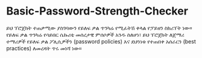 # Basic-Password-Strength-Checker
ይህ ፕሮጀክት ተጠቃሚው ያስገባውን የይለፍ ቃል ጥንካሬ የሚፈትሽ ቀላል የፓይዘን ስክሪፕት ነው። የይለፍ ቃል ጥንካሬ የሳይበር ሴኩሪቲ መሰረታዊ ምሰሶዎች አንዱ ስለሆነ፣ ይህ ፕሮጀክት ለጀማሪ ተማሪዎች የይለፍ ቃል ፖሊሲዎችን (password policies) እና ደህንነቱ የተጠበቀ አሰራርን (best practices) ለመረዳት ጥሩ መነሻ ነው።
